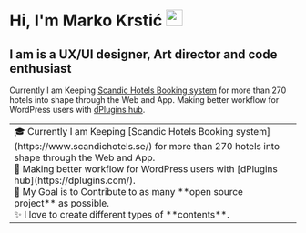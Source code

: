 # Hi, I'm Marko Krstić <img src="https://github.com/TheDudeThatCode/TheDudeThatCode/blob/master/Assets/Hi.gif" width="29px">
## I am is a UX/UI designer, Art director and code enthusiast

Currently I am Keeping [Scandic Hotels Booking system](https://www.scandichotels.se/) for more than 270 hotels into shape through the Web and App.
Making better workflow for WordPress users with [dPlugins hub](https://dplugins.com/).


<table>
<tr>
  <td valign="center">
    🎓 Currently I am Keeping [Scandic Hotels Booking system](https://www.scandichotels.se/) for more than 270 hotels into shape through the Web and App. </br>
    🌱 Making better workflow for WordPress users with [dPlugins hub](https://dplugins.com/). </br>
    🎯 My Goal is to Contribute to as many **open source project** as possible. </br>
    ✨ I love to create different types of **contents**. </br>
<td >
<!-- # this is my daily.dev card, you can edit this accordingly -->
    <!-- <a href="https://app.daily.dev/Astrodevil"><img src="https://api.daily.dev/devcards/81fef2c2311f4739a063dbde61b40fe2.png?r=1fr" width="300" alt="Mr. Ånand's Dev Card"/></a> -->
  </td>

</tr>
</table>

<!--
**krstivoja/krstivoja** is a ✨ _special_ ✨ repository because its `README.md` (this file) appears on your GitHub profile.

Here are some ideas to get you started:

- 🔭 I’m currently working on ...
- 🌱 I’m currently learning ...
- 👯 I’m looking to collaborate on ...
- 🤔 I’m looking for help with ...
- 💬 Ask me about ...
- 📫 How to reach me: ...
- 😄 Pronouns: ...
- ⚡ Fun fact: ...
-->
